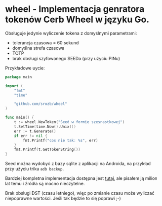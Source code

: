# wheel - Implementacja genratora tokenów Cerb Wheel w języku Go.

Obsługuje jedynie wyliczenie tokena z domyślnymi parametrami: 

* tolerancja czasowa = 60 sekund
* domyślna strefa czasowa
* TOTP
* brak obsługi szyfowanego SEEDa (przy użyciu PINu)

Przykładowe uycie:

```go
package main

import (
    "fmt"
    "time"

	"github.com/srozb/wheel"
)

func main() {
    t := wheel.NewToken("Seed w formie szesnastkowej")
    t.SetTime(time.Now().Unix())
    err := t.Generate()
    if err != nil {
        fmt.Printf("cos nie tak: %s", err)
    }
	fmt.Printf(t.GetTokenString())
}
```

Seed można wydobyć z bazy sqlite z aplikacji na Androida, na przykład przy użyciu triku `adb backup`. 

Bardziej kompletna implementacja dostępna jest [tutaj](https://github.com/srozb/grumpytoken), ale pisałem ją milion lat temu i źródła są mocno nieczytelne. 

Brak obsługi DST (czasu letniego), więc po zmianie czasu może wyliczać niepoprawne wartości. Jeśli tak będzie to się poprawi ;-)

